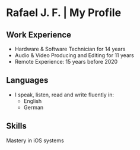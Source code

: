 # Rafael J. F. | My Profile

## Work Experience

* Hardware & Software Technician for 14 years
* Audio & Video Producing and Editing for 11 years
* Remote Experience: 15 years before 2020

## Languages

* I speak, listen, read and write fluently in:
  * English
  * German

## Skills

Mastery in iOS systems
